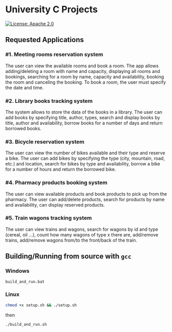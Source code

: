
# University C Projects

[![License: Apache 2.0](https://img.shields.io/badge/License-Apache%202.0-blue.svg)](https://opensource.org/licenses/Apache-2.0)

## Requested Applications

### #1. Meeting rooms reservation system

The user can view the available rooms and book a room.
The app allows adding/deleting a room with name and capacity,
displaying all rooms and bookings, searching for a room by name,
capacity and availability, booking the room and canceling the booking.
To book a room, the user must specify the date and time.

### #2. Library books tracking system

The system allows to store the data of the books in a library.
The user can add books by specifying title, author, types, search
and display books by title, author and availability, borrow
books for a number of days and return borrowed books.

### #3. Bicycle reservation system

The user can view the number of bikes available and their type
and reserve a bike. The user can add bikes by specifying the type
(city, mountain, road, etc.) and location, search for bikes by
type and availability, borrow a bike for a number of hours and
return the borrowed bike.

### #4. Pharmacy products booking system

The user can view available products and book products to
pick up from the pharmacy. The user can add/delete products, search for
products by name and availability, can display reserved products.

### #5. Train wagons tracking system

The user can view trains and wagons, search for wagons by id and type
(cereal, oil ...), count how many wagons of type x there are, add/remove
trains, add/remove wagons from/to the front/back of the train.

## Building/Running from source with `gcc`

### Windows

```batch
build_and_run.bat
```

### Linux

```bash
chmod +x setup.sh && ./setup.sh
```

then

```bash
./build_and_run.sh
```
